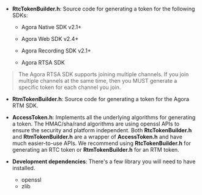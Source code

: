 - **RtcTokenBuilder.h**: Source code for generating a token for the following SDKs:
  - Agora Native SDK v2.1+

  - Agora Web SDK v2.4+

  - Agora Recording SDK v2.1+

  - Agora RTSA SDK

> The Agora RTSA SDK supports joining multiple channels. If you join multiple channels at the same time, then you MUST generate a specific token for each channel you join. 

- **RtmTokenBuilder.h**: Source code for generating a token for the Agora RTM SDK. 
- **AccessToken.h**: Implements all the underlying algorithms for generating a token. The HMAC/sha/rand algorithms are using openssl APIs to ensure the security and platform independent. Both **RtcTokenBuilder.h** and **RtmTokenBuilder.h** are a wrapper of **AccessToken.h** and have much easier-to-use APIs. We recommend using **RtcTokenBuilder.h** for generating an RTC token or **RtmTokenBuilder.h** for an RTM token.

- **Development dependencies**: There's a few library you will need to have installed.
  - openssl
  - zlib
